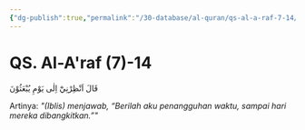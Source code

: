 ```yaml
---
{"dg-publish":true,"permalink":"/30-database/al-quran/qs-al-a-raf-7-14/"}
---
```



# QS. Al-A'raf (7)-14
قَالَ اَنْظِرْنِيْٓ اِلٰى يَوْمِ يُبْعَثُوْنَ 

Artinya: *"(Iblis) menjawab, “Berilah aku penangguhan waktu, sampai hari mereka dibangkitkan.”"*
